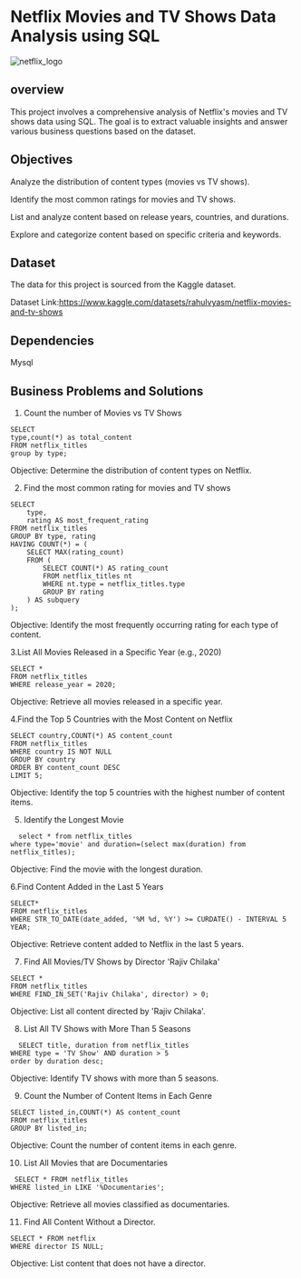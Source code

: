 
# Netflix Movies and TV Shows Data Analysis using SQL
![netflix_logo](https://github.com/saicharannetha/netflix_mysqlproject/blob/main/logo.png)


## overview
This project involves a comprehensive analysis of Netflix's movies and TV shows data using SQL. The goal is to extract valuable insights and answer various business questions based on the dataset. 
## Objectives
Analyze the distribution of content types (movies vs TV shows).

Identify the most common ratings for movies and TV shows.

List and analyze content based on release years, countries, and durations.

Explore and categorize content based on specific criteria and keywords.
## Dataset
The data for this project is sourced from the Kaggle dataset.

Dataset Link:https://www.kaggle.com/datasets/rahulvyasm/netflix-movies-and-tv-shows
## Dependencies
Mysql
## Business Problems and Solutions
1. Count the number of Movies vs TV Shows
```
SELECT
type,count(*) as total_content
FROM netflix_titles
group by type;
```
Objective: Determine the distribution of content types on Netflix.
 
2. Find the most common rating for movies and TV shows
```
SELECT 
    type,
    rating AS most_frequent_rating
FROM netflix_titles
GROUP BY type, rating
HAVING COUNT(*) = (
    SELECT MAX(rating_count) 
    FROM (
        SELECT COUNT(*) AS rating_count
        FROM netflix_titles nt
        WHERE nt.type = netflix_titles.type
        GROUP BY rating
    ) AS subquery
);
```
Objective: Identify the most frequently occurring rating for each type of content.

3.List All Movies Released in a Specific Year (e.g., 2020)
```
SELECT * 
FROM netflix_titles
WHERE release_year = 2020;
```
Objective: Retrieve all movies released in a specific year.

4.Find the Top 5 Countries with the Most Content on Netflix
```
SELECT country,COUNT(*) AS content_count
FROM netflix_titles
WHERE country IS NOT NULL
GROUP BY country
ORDER BY content_count DESC
LIMIT 5;
```
Objective: Identify the top 5 countries with the highest number of content items.

5. Identify the Longest Movie
 ```
   select * from netflix_titles
where type='movie' and duration=(select max(duration) from netflix_titles);
```
Objective: Find the movie with the longest duration.

6.Find Content Added in the Last 5 Years
```
SELECT*
FROM netflix_titles
WHERE STR_TO_DATE(date_added, '%M %d, %Y') >= CURDATE() - INTERVAL 5 YEAR;
```
Objective: Retrieve content added to Netflix in the last 5 years.

7. Find All Movies/TV Shows by Director 'Rajiv Chilaka'
```
SELECT *
FROM netflix_titles
WHERE FIND_IN_SET('Rajiv Chilaka', director) > 0;
```
Objective: List all content directed by 'Rajiv Chilaka'.

8. List All TV Shows with More Than 5 Seasons
 ```
   SELECT title, duration from netflix_titles
WHERE type = 'TV Show' AND duration > 5 
order by duration desc;
```
Objective: Identify TV shows with more than 5 seasons.

9. Count the Number of Content Items in Each Genre
```
SELECT listed_in,COUNT(*) AS content_count
FROM netflix_titles
GROUP BY listed_in;
```
Objective: Count the number of content items in each genre.

10. List All Movies that are Documentaries
```
 SELECT * FROM netflix_titles
WHERE listed_in LIKE '%Documentaries';
```
Objective: Retrieve all movies classified as documentaries.


11. Find All Content Without a Director.
 ```
SELECT * FROM netflix
WHERE director IS NULL;
```
Objective: List content that does not have a director.
